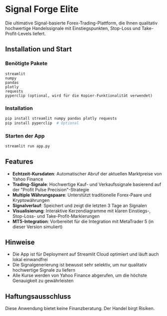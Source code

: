 # Signal Forge Elite

Die ultimative Signal-basierte Forex-Trading-Plattform, die Ihnen qualitativ hochwertige Handelssignale mit Einstiegspunkten, Stop-Loss und Take-Profit-Levels liefert.

## Installation und Start

### Benötigte Pakete
```
streamlit
numpy
pandas
plotly
requests
pyperclip (optional, wird für die Kopier-Funktionalität verwendet)
```

### Installation
```bash
pip install streamlit numpy pandas plotly requests
pip install pyperclip  # Optional
```

### Starten der App
```bash
streamlit run app.py
```

## Features

- **Echtzeit-Kursdaten**: Automatischer Abruf der aktuellen Marktpreise von Yahoo Finance
- **Trading-Signale**: Hochwertige Kauf- und Verkaufssignale basierend auf der "Profit Pulse Precision"-Strategie
- **Multiple Währungspaare**: Unterstützt traditionelle Forex-Paare und Kryptowährungen
- **Signalverlauf**: Speichert und zeigt die letzten 3 Tage an Signalen
- **Visualisierung**: Interaktive Kerzendiagramme mit klaren Einstiegs-, Stop-Loss- und Take-Profit-Markierungen
- **MT5-Integration**: Vorbereitet für die Integration mit MetaTrader 5 (in dieser Version simuliert)

## Hinweise

- Die App ist für Deployment auf Streamlit Cloud optimiert und läuft auch lokal einwandfrei
- Die Signalgenerierung ist bewusst sehr selektiv, um nur qualitativ hochwertige Signale zu liefern
- Alle Kurse werden von Yahoo Finance abgerufen, um die höchste Genauigkeit zu gewährleisten

## Haftungsausschluss

Diese Anwendung bietet keine Finanzberatung. Der Handel birgt Risiken.